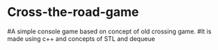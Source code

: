 # Cross-the-road-game
#A simple console game based on concept of old crossing game.
#It is made using c++ and concepts of STL and dequeue
